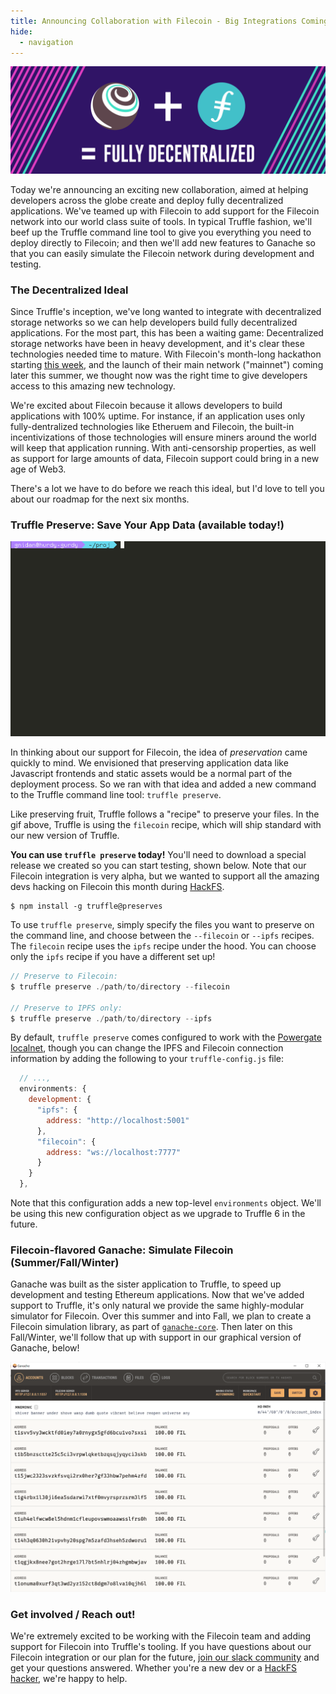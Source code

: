 ```yaml
---
title: Announcing Collaboration with Filecoin - Big Integrations Coming
hide:
  - navigation
---
```


![Filecoin Collab Banner](/img/blog/announcing-collaboration-with-filecoin/blog-header.png)

Today we're announcing an exciting new collaboration, aimed at helping developers across the globe create and deploy fully decentralized applications. We've teamed up with Filecoin to add support for the Filecoin network into our world class suite of tools. In typical Truffle fashion, we'll beef up the Truffle command line tool to give you everything you need to deploy directly to Filecoin; and then we'll add new features to Ganache so that you can easily simulate the Filecoin network during development and testing.

### The Decentralized Ideal

Since Truffle's inception, we've long wanted to integrate with decentralized storage networks so we can help developers build fully decentralized applications. For the most part, this has been a waiting game: Decentralized storage networks have been in heavy development, and it's clear these technologies needed time to mature. With Filecoin's month-long hackathon starting [this week](https://hackfs.com/), and the launch of their main network ("mainnet") coming later this summer, we thought now was the right time to give developers access to this amazing new technology.

We're excited about Filecoin because it allows developers to build applications with 100% uptime. For instance, if an application uses only fully-dentralized technologies like Etheruem and Filecoin, the built-in incentivizations of those technologies will ensure miners around the world will keep that application running. With anti-censorship properties, as well as support for large amounts of data, Filecoin support could bring in a new age of Web3. 

There's a lot we have to do before we reach this ideal, but I'd love to tell you about our roadmap for the next six months. 

### Truffle Preserve: Save Your App Data (available today!)

![Truffle Preserve](/img/blog/announcing-collaboration-with-filecoin/truffle-preserve.gif)

In thinking about our support for Filecoin, the idea of *preservation* came quickly to mind. We envisioned that preserving application data like Javascript frontends and static assets would be a normal part of the deployment process. So we ran with that idea and added a new command to the Truffle command line tool: `truffle preserve`.

Like preserving fruit, Truffle follows a "recipe" to preserve your files. In the gif above, Truffle is using the `filecoin` recipe, which will ship standard with our new version of Truffle. 

**You can use `truffle preserve` today!** You'll need to download a special release we created so you can start testing, shown below. Note that our Filecoin integration is very alpha, but we wanted to support all the amazing devs hacking on Filecoin this month during [HackFS](https://hackfs.com/). 

```
$ npm install -g truffle@preserves
```

To use `truffle preserve`, simply specify the files you want to preserve on the command line, and choose between the `--filecoin` or `--ipfs` recipes. The `filecoin` recipe uses the `ipfs` recipe under the hood. You can choose only the `ipfs` recipe if you have a different set up!  

```javascript
// Preserve to Filecoin:
$ truffle preserve ./path/to/directory --filecoin

// Preserve to IPFS only:
$ truffle preserve ./path/to/directory --ipfs 
```

By default, `truffle preserve` comes configured to work with the [Powergate localnet](https://docs.textile.io/powergate/localnet/), though you can change the IPFS and Filecoin connection information by adding the following to your `truffle-config.js` file: 

```javascript 
  // ...,
  environments: {
    development: {
      "ipfs": {
        address: "http://localhost:5001"
      },
      "filecoin": {
        address: "ws://localhost:7777"
      }
    }
  },
```

Note that this configuration adds a new top-level `environments` object. We'll be using this new configuration object as we upgrade to Truffle 6 in the future.

### Filecoin-flavored Ganache: Simulate Filecoin (Summer/Fall/Winter)

Ganache was built as the sister application to Truffle, to speed up development and testing Ethereum applications. Now that we've added support to Truffle, it's only natural we provide the same highly-modular simulator for Filecoin. Over this summer and into Fall, we plan to create a Filecoin simulation library, as part of [`ganache-core`](https://github.com/trufflesuite/ganache-core). Then later on this Fall/Winter, we'll follow that up with support in our graphical version of Ganache, below! 


![Filecoin-flavored Ganache](/img/blog/announcing-collaboration-with-filecoin/filecoin-flavored-ganache.png)

### Get involved / Reach out!

We're extremely excited to be working with the Filecoin team and adding support for Filecoin into Truffle's tooling. If you have questions about our Filecoin integration or our plan for the future, <a href="https://trfl.co/become-a-truffler" target="_blank">join our slack community</a> and get your questions answered. Whether you're a new dev or a [HackFS hacker](https://hackfs.com/), we're happy to help. 
